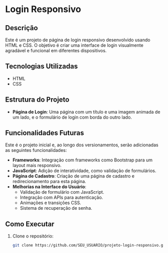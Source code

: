 # Login Responsivo

## Descrição
Este é um projeto de página de login responsivo desenvolvido usando HTML e CSS. O objetivo é criar uma interface de login visualmente agradável e funcional em diferentes dispositivos.

## Tecnologias Utilizadas
- HTML
- CSS

## Estrutura do Projeto
- **Página de Login**: Uma página com um título e uma imagem animada de um lado, e o formulário de login com borda do outro lado.

## Funcionalidades Futuras
Este é o projeto inicial e, ao longo dos versionamentos, serão adicionadas as seguintes funcionalidades:
- **Frameworks**: Integração com frameworks como Bootstrap para um layout mais responsivo.
- **JavaScript**: Adição de interatividade, como validação de formulários.
- **Página de Cadastro**: Criação de uma página de cadastro e redirecionamento para esta página.
- **Melhorias na Interface do Usuário**:
  - Validação de formulário com JavaScript.
  - Integração com APIs para autenticação.
  - Animações e transições CSS.
  - Sistema de recuperação de senha.

## Como Executar
1. Clone o repositório:
   ```bash
   git clone https://github.com/SEU_USUARIO/projeto-login-responsivo.git
